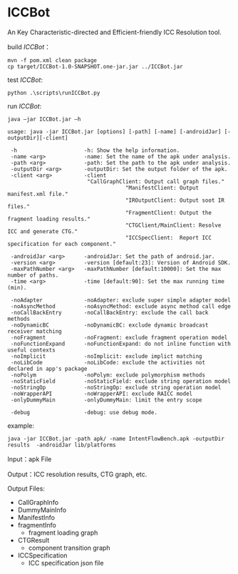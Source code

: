 # ICCBot
An Key Characteristic-directed and Efficient-friendly ICC Resolution tool.

build *ICCBot*：

```
mvn -f pom.xml clean package
cp target/ICCBot-1.0-SNAPSHOT.one-jar.jar ../ICCBot.jar
```

test *ICCBot*:

```
python .\scripts\runICCBot.py
```



run *ICCBot*:

```
java –jar ICCBot.jar –h

usage: java -jar ICCBot.jar [options] [-path] [-name] [-androidJar] [-outputDir][-client]
 
 -h                     -h: Show the help information.
 -name <arg>            -name: Set the name of the apk under analysis.
 -path <arg>            -path: Set the path to the apk under analysis.
 -outputDir <arg>       -outputDir: Set the output folder of the apk.
 -client <arg>          -client 
                         "CallGraphClient: Output call graph files."
				                     "ManifestClient: Output manifest.xml file."
				                     "IROutputClient: Output soot IR files."
				                     "FragmentClient: Output the fragment loading results."
				                     "CTGClient/MainClient: Resolve ICC and generate CTG."
				                     "ICCSpecClient:  Report ICC specification for each component."
                        
 -androidJar <arg>      -androidJar: Set the path of android.jar.                
 -version <arg>         -version [default:23]: Version of Android SDK.
 -maxPathNumber <arg>   -maxPathNumber [default:10000]: Set the max number of paths.
 -time <arg>            -time [default:90]: Set the max running time (min).

 -noAdapter             -noAdapter: exclude super simple adapter model
 -noAsyncMethod         -noAsyncMethod: exclude async method call edge
 -noCallBackEntry       -noCallBackEntry: exclude the call back methods
 -noDynamicBC           -noDynamicBC: exclude dynamic broadcast receiver matching
 -noFragment            -noFragment: exclude fragment operation model
 -noFunctionExpand      -noFunctionExpand: do not inline function with useful contexts
 -noImplicit            -noImplicit: exclude implict matching
 -noLibCode             -noLibCode: exclude the activities not declared in app's package
 -noPolym               -noPolym: exclude polymorphism methods
 -noStaticField         -noStaticField: exclude string operation model
 -noStringOp            -noStringOp: exclude string operation model
 -noWrapperAPI          -noWrapperAPI: exclude RAICC model
 -onlyDummyMain         -onlyDummyMain: limit the entry scope

 -debug                 -debug: use debug mode.
```



example:

```
java -jar ICCBot.jar -path apk/ -name IntentFlowBench.apk -outputDir results  -androidJar lib/platforms
```



Input：apk File

Output：ICC resolution results, CTG graph, etc.

Output Files: 
+ CallGraphInfo
+ DummyMainInfo
+ ManifestInfo
+ fragmentInfo
  + fragment loading graph
+ CTGResult
  + component transition graph
+ ICCSpecification
  + ICC specification json file



